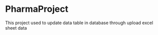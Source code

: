 # PharmaProject
This project used to update data table in database  through   upload excel sheet data  
